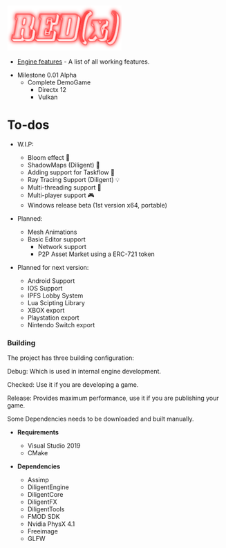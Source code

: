 ![REDx Engine Logo](coollogo_com-117703856.png "REDx Engine Logo") 
* [Engine features](https://github.com/Redeaux-Games/REDx-Game-Engine/blob/master/FEATURES.md) - A list of all working features.

+ Milestone 0.01 Alpha
	- Complete DemoGame
        - Directx 12
        - Vulkan

# To-dos 

  + W.I.P:
    - Bloom effect 🌋
    - ShadowMaps (Diligent) 💪
    - Adding support for Taskflow 🤯
    - Ray Tracing Support (Diligent) 💡
    - Multi-threading support 💪
    - Multi-player support 🎮
    - Windows release beta (1st version x64, portable)
	
  + Planned:
	- Mesh Animations
	- Basic Editor support
        - Network support
        - P2P Asset Market using a ERC-721 token

  + Planned for next version:
    - Android Support
    - IOS Support
    - IPFS Lobby System
    - Lua Scipting Library
    - XBOX export
    - Playstation export
    - Nintendo Switch export


### Building
The project has three building configuration:

Debug: Which is used in internal engine development.

Checked: Use it if you are developing a game.

Release: Provides maximum performance, use it if you are publishing your game.


Some Dependencies needs to be downloaded and built manually.

+ __Requirements__
  - Visual Studio 2019
  - CMake

+ __Dependencies__
  - Assimp
  - DiligentEngine
  - DiligentCore
  - DiligentFX
  - DiligentTools
  - FMOD SDK
  - Nvidia PhysX 4.1
  - Freeimage
  - GLFW 
  
  
  
  
  
  
  
  
  
  
  
  
  
  
  
  
  
  
  
  
  
  
  
  
  
  

